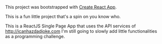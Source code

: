 This project was bootstrapped with [Create React App](https://github.com/facebook/create-react-app).

This is a fun little project that's a spin on you know who. 

This is a ReactJS Single Page App that uses the API services of http://icanhazdadjoke.com
I'm still going to slowly add little functionalities as a programming challenge.

